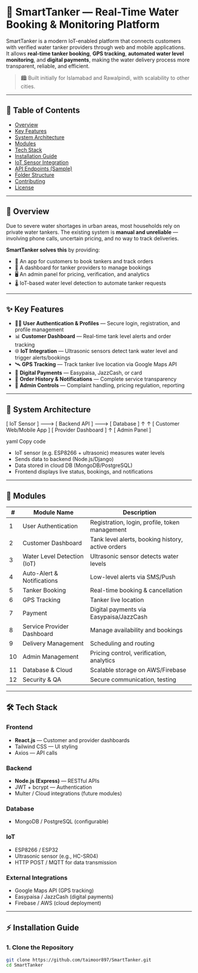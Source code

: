 # 🚰 SmartTanker — Real-Time Water Booking & Monitoring Platform

SmartTanker is a modern IoT-enabled platform that connects customers with verified water tanker providers through web and mobile applications.  
It allows **real-time tanker booking**, **GPS tracking**, **automated water level monitoring**, and **digital payments**, making the water delivery process more transparent, reliable, and efficient.

> 🏙️ Built initially for Islamabad and Rawalpindi, with scalability to other cities.

---

## 🧭 Table of Contents

- [Overview](#-overview)
- [Key Features](#-key-features)
- [System Architecture](#-system-architecture)
- [Modules](#-modules)
- [Tech Stack](#-tech-stack)
- [Installation Guide](#-installation-guide)
- [IoT Sensor Integration](#-iot-sensor-integration)
- [API Endpoints (Sample)](#-api-endpoints-sample)
- [Folder Structure](#-folder-structure)
- [Contributing](#-contributing)
- [License](#-license)

---

## 🌊 Overview

Due to severe water shortages in urban areas, most households rely on private water tankers. The existing system is **manual and unreliable** — involving phone calls, uncertain pricing, and no way to track deliveries.

**SmartTanker solves this** by providing:
- 📱 An app for customers to book tankers and track orders  
- 🚛 A dashboard for tanker providers to manage bookings  
- 🖥️ An admin panel for pricing, verification, and analytics  
- 🌡️ IoT-based water level detection to automate tanker requests

---

## ✨ Key Features

- 🧑‍💻 **User Authentication & Profiles** — Secure login, registration, and profile management  
- 📊 **Customer Dashboard** — Real-time tank level alerts and order tracking  
- 🌐 **IoT Integration** — Ultrasonic sensors detect tank water level and trigger alerts/bookings  
- 🛰️ **GPS Tracking** — Track tanker live location via Google Maps API  
- 💸 **Digital Payments** — Easypaisa, JazzCash, or card  
- 🧾 **Order History & Notifications** — Complete service transparency  
- 🔐 **Admin Controls** — Complaint handling, pricing regulation, reporting
  

---
## 🧱 System Architecture

[ IoT Sensor ] ---> [ Backend API ] ---> [ Database ]
↑ ↑
[ Customer Web/Mobile App ] [ Provider Dashboard ]
↑
[ Admin Panel ]

yaml
Copy code

- IoT sensor (e.g. ESP8266 + ultrasonic) measures water levels  
- Sends data to backend (Node.js/Django)  
- Data stored in cloud DB (MongoDB/PostgreSQL)  
- Frontend displays live status, bookings, and notifications

---

## 🧩 Modules

| #  | Module Name                     | Description                                                                 |
|----|----------------------------------|------------------------------------------------------------------------------|
| 1  | User Authentication              | Registration, login, profile, token management                              |
| 2  | Customer Dashboard               | Tank level alerts, booking history, active orders                           |
| 3  | Water Level Detection (IoT)      | Ultrasonic sensor detects water levels                                      |
| 4  | Auto-Alert & Notifications       | Low-level alerts via SMS/Push                                               |
| 5  | Tanker Booking                   | Real-time booking & cancellation                                           |
| 6  | GPS Tracking                     | Tanker live location                                                        |
| 7  | Payment                          | Digital payments via Easypaisa/JazzCash                                    |
| 8  | Service Provider Dashboard       | Manage availability and bookings                                           |
| 9  | Delivery Management              | Scheduling and routing                                                     |
| 10 | Admin Management                 | Pricing control, verification, analytics                                   |
| 11 | Database & Cloud                 | Scalable storage on AWS/Firebase                                          |
| 12 | Security & QA                    | Secure communication, testing                                             |

---

## 🛠️ Tech Stack

### Frontend
- **React.js** — Customer and provider dashboards  
- Tailwind CSS — UI styling  
- Axios — API calls

### Backend
- **Node.js (Express)** — RESTful APIs  
- JWT + bcrypt — Authentication  
- Multer / Cloud integrations (future modules)

### Database
- MongoDB / PostgreSQL (configurable)

### IoT
- ESP8266 / ESP32  
- Ultrasonic sensor (e.g., HC-SR04)  
- HTTP POST / MQTT for data transmission

### External Integrations
- Google Maps API (GPS tracking)  
- Easypaisa / JazzCash (digital payments)  
- Firebase / AWS (cloud deployment)

---

## ⚡ Installation Guide

### 1. Clone the Repository
```bash
git clone https://github.com/taimoor897/SmartTanker.git
cd SmartTanker



















































